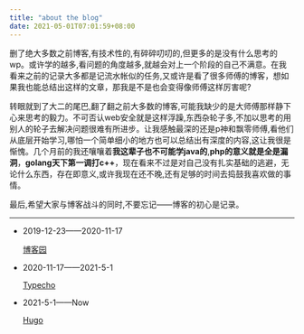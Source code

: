 ```yaml
---
title: "about the blog"
date: 2021-05-01T07:01:59+08:00
---
```


删了绝大多数之前博客,有技术性的,有碎碎叨叨的,但更多的是没有什么思考的wp。或许学的越多,看问题的角度越多,就越会对上一个阶段的自己不满意。在我看来之前的记录大多都是记流水帐似的任务,又或许是看了很多师傅的博客，想如果我也能总结出这样的文章，那我是不是也会变得像师傅这样厉害呢?

转眼就到了大二的尾巴,翻了翻之前大多数的博客,可能我缺少的是大师傅那样静下心来思考的毅力。不可否认web安全就是这样浮躁,东西杂轮子多,不加以思考的用别人的轮子去解决问题很难有所进步。让我感触最深的还是p神和飘零师傅,看他们从底层开始学习,哪怕一个简单细小的地方也可以总结出有深度的内容,这让我很是惭愧。几个月前的我还嚷嚷着**我这辈子也不可能学java的**,**php的意义就是全是漏洞**，**golang天下第一调打c++**，现在看来不过是对自己没有扎实基础的逃避，无论什么东西，存在即意义,或许我现在还不晚,还有足够的时间去捣鼓我喜欢做的事情。

最后,希望大家与博客战斗的同时,不要忘记——博客的初心是记录。

---
- 2019-12-23——2020-11-17

  [博客园](https://www.cnblogs.com/)

- 2020-11-17——2021-5-1

  [Typecho](http://typecho.org/)

- 2021-5-1——Now

  [Hugo](https://gohugo.io/)